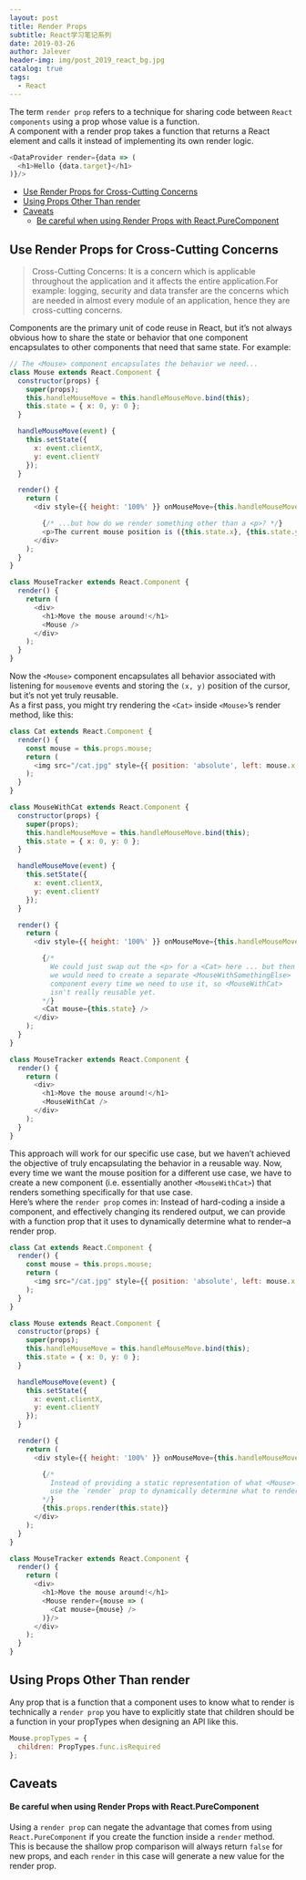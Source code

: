 ```yaml
---
layout: post
title: Render Props
subtitle: React学习笔记系列
date: 2019-03-26
author: Jalever
header-img: img/post_2019_react_bg.jpg
catalog: true
tags:
  - React
---
```


The term `render prop` refers to a technique for sharing code between `React components` using a prop whose value is a function.<br>
A component with a render prop takes a function that returns a React element and calls it instead of implementing its own render logic.<br>
```javascript
<DataProvider render={data => (
  <h1>Hello {data.target}</h1>
)}/>
```

- [Use Render Props for Cross-Cutting Concerns](#use-render-props-for-cross-cutting-concerns)
- [Using Props Other Than render](#using-props-other-than-render)
- [Caveats](#caveats)
    - [Be careful when using Render Props with React.PureComponent](#be-careful-when-using-render-props-with-reactpurecomponent)

## Use Render Props for Cross-Cutting Concerns
> Cross-Cutting Concerns: It is a concern which is applicable throughout the application and it affects the entire application.For example: logging, security and data transfer are the concerns which are needed in almost every module of an application, hence they are cross-cutting concerns.

Components are the primary unit of code reuse in React, but it’s not always obvious how to share the state or behavior that one component encapsulates to other components that need that same state.
For example:
```javascript
// The <Mouse> component encapsulates the behavior we need...
class Mouse extends React.Component {
  constructor(props) {
    super(props);
    this.handleMouseMove = this.handleMouseMove.bind(this);
    this.state = { x: 0, y: 0 };
  }

  handleMouseMove(event) {
    this.setState({
      x: event.clientX,
      y: event.clientY
    });
  }

  render() {
    return (
      <div style={{ height: '100%' }} onMouseMove={this.handleMouseMove}>

        {/* ...but how do we render something other than a <p>? */}
        <p>The current mouse position is ({this.state.x}, {this.state.y})</p>
      </div>
    );
  }
}

class MouseTracker extends React.Component {
  render() {
    return (
      <div>
        <h1>Move the mouse around!</h1>
        <Mouse />
      </div>
    );
  }
}
```
Now the `<Mouse>` component encapsulates all behavior associated with listening for `mousemove` events and storing the `(x, y)` position of the cursor, but it’s not yet truly reusable.<br>
As a first pass, you might try rendering the `<Cat>` inside `<Mouse>`’s render method, like this:
```javascript
class Cat extends React.Component {
  render() {
    const mouse = this.props.mouse;
    return (
      <img src="/cat.jpg" style={{ position: 'absolute', left: mouse.x, top: mouse.y }} />
    );
  }
}

class MouseWithCat extends React.Component {
  constructor(props) {
    super(props);
    this.handleMouseMove = this.handleMouseMove.bind(this);
    this.state = { x: 0, y: 0 };
  }

  handleMouseMove(event) {
    this.setState({
      x: event.clientX,
      y: event.clientY
    });
  }

  render() {
    return (
      <div style={{ height: '100%' }} onMouseMove={this.handleMouseMove}>

        {/*
          We could just swap out the <p> for a <Cat> here ... but then
          we would need to create a separate <MouseWithSomethingElse>
          component every time we need to use it, so <MouseWithCat>
          isn't really reusable yet.
        */}
        <Cat mouse={this.state} />
      </div>
    );
  }
}

class MouseTracker extends React.Component {
  render() {
    return (
      <div>
        <h1>Move the mouse around!</h1>
        <MouseWithCat />
      </div>
    );
  }
}
```
This approach will work for our specific use case, but we haven’t achieved the objective of truly encapsulating the behavior in a reusable way. Now, every time we want the mouse position for a different use case, we have to create a new component (i.e. essentially another `<MouseWithCat>`) that renders something specifically for that use case.<br>
Here’s where the `render prop` comes in: Instead of hard-coding a <Cat> inside a <Mouse> component, and effectively changing its rendered output, we can provide <Mouse> with a function prop that it uses to dynamically determine what to render–a render prop.
```javascript
class Cat extends React.Component {
  render() {
    const mouse = this.props.mouse;
    return (
      <img src="/cat.jpg" style={{ position: 'absolute', left: mouse.x, top: mouse.y }} />
    );
  }
}

class Mouse extends React.Component {
  constructor(props) {
    super(props);
    this.handleMouseMove = this.handleMouseMove.bind(this);
    this.state = { x: 0, y: 0 };
  }

  handleMouseMove(event) {
    this.setState({
      x: event.clientX,
      y: event.clientY
    });
  }

  render() {
    return (
      <div style={{ height: '100%' }} onMouseMove={this.handleMouseMove}>

        {/*
          Instead of providing a static representation of what <Mouse> renders,
          use the `render` prop to dynamically determine what to render.
        */}
        {this.props.render(this.state)}
      </div>
    );
  }
}

class MouseTracker extends React.Component {
  render() {
    return (
      <div>
        <h1>Move the mouse around!</h1>
        <Mouse render={mouse => (
          <Cat mouse={mouse} />
        )}/>
      </div>
    );
  }
}
```

## Using Props Other Than render
Any prop that is a function that a component uses to know what to render is technically a `render prop`
you have to explicitly state that children should be a function in your propTypes when designing an API like this.
```javascript
Mouse.propTypes = {
  children: PropTypes.func.isRequired
};
```

## Caveats 

#### Be careful when using Render Props with React.PureComponent 
Using a `render prop` can negate the advantage that comes from using `React.PureComponent` if you create the function inside a `render` method.<br>
This is because the shallow prop comparison will always return `false` for new props, and each `render` in this case will generate a new value for the render prop.

